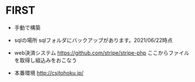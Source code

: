 # FIRST
- 手動で構築
- sqlの場所 sqlフォルダにバックアップがあります。2021/06/22時点
- web決済システム
https://github.com/stripe/stripe-php
ここからファイルを取得し組込みをおこなう


- 本番環境
http://csjtohoku.jp/

